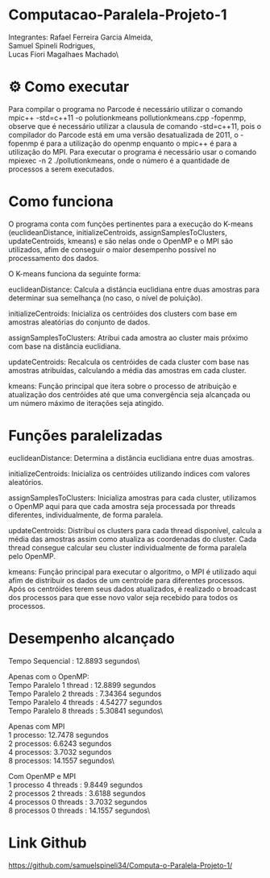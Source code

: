 # Computacao-Paralela-Projeto-1
Integrantes: Rafael Ferreira Garcia Almeida, \
             Samuel Spineli Rodrigues, \
             Lucas Fiori Magalhaes Machado\
# ⚙️ Como executar
Para compilar o programa no Parcode é necessário utilizar o comando mpic++ -std=c++11 -o polutionkmeans pollutionkmeans.cpp -fopenmp, observe que é necessário utilizar a clausula de comando -std=c++11, pois o compilador do Parcode está em uma versão desatualizada de 2011, o -fopenmp é para a utilização do openmp enquanto o mpic++ é para a utilização do MPI.
Para executar o programa é necessário usar o comando  mpiexec -n 2 ./pollutionkmeans, onde o número é a quantidade de processos a serem executados.

# Como funciona
O programa conta com funções pertinentes para a execução do K-means (euclideanDistance, initializeCentroids, assignSamplesToClusters, updateCentroids, kmeans) e são nelas onde o OpenMP e o MPI são utilizados, afim de conseguir o maior desempenho possível no processamento dos dados. 

O K-means funciona da seguinte forma:

euclideanDistance: Calcula a distância euclidiana entre duas amostras para determinar sua semelhança (no caso, o nível de poluição).

initializeCentroids: Inicializa os centróides dos clusters com base em amostras aleatórias do conjunto de dados.

assignSamplesToClusters: Atribui cada amostra ao cluster mais próximo com base na distância euclidiana.

updateCentroids: Recalcula os centróides de cada cluster com base nas amostras atribuídas, calculando a média das amostras em cada cluster.

kmeans: Função principal que itera sobre o processo de atribuição e atualização dos centróides até que uma convergência seja alcançada ou um número máximo de iterações seja atingido.

# Funções paralelizadas

euclideanDistance: Determina a distância euclidiana entre duas amostras.

initializeCentroids: Inicializa os centróides utilizando índices com valores aleatórios.

assignSamplesToClusters: Inicializa amostras para cada cluster, utilizamos o OpenMP aqui para que cada amostra seja processada por threads diferentes, individualmente, de forma paralela.

updateCentroids: Distribuí os clusters para cada thread disponível, calcula a média das amostras assim como atualiza as coordenadas do cluster. Cada thread consegue calcular seu cluster individualmente de forma paralela pelo OpenMP.

kmeans: Função principal para executar o algoritmo, o MPI é utilizado aqui afim de distribuir os dados de um centroíde para diferentes processos. Após os centróides terem seus dados atualizados, é realizado o broadcast dos processos para que esse novo valor seja recebido para todos os processos.

# Desempenho alcançado
Tempo Sequencial : 12.8893 segundos\

Apenas com o OpenMP:\
Tempo Paralelo 1 thread : 12.8899 segundos\
Tempo Paralelo 2 threads : 7.34364 segundos\
Tempo Paralelo 4 threads : 4.54277 segundos\
Tempo Paralelo 8 threads : 5.30841 segundos\

Apenas com MPI\
1 processo: 12.7478 segundos\
2 processos: 6.6243 segundos\
4 processos: 3.7032 segundos\
8 processos: 14.1557 segundos\

Com OpenMP e MPI\
1 processo 4 threads : 9.8449 segundos\
2 processos 2 threads : 3.6188 segundos\
4 processos 0 threads : 3.7032 segundos\
8 processos 0 threads : 14.1557 segundos\

# Link Github
 https://github.com/samuelspineli34/Computa-o-Paralela-Projeto-1/
